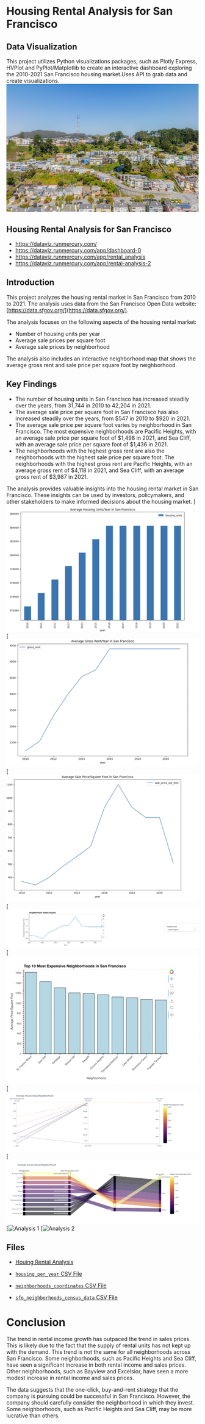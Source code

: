 # Housing Rental Analysis for San Francisco

## Data Visualization
This project utilizes Python visualizations packages, such as Plotly Express, HVPlot and PyPlot/Matplotlib to create an interactive dashboard exploring the 2010-2021 San Francisco housing market.Uses API to grab data and create visualizations.
![alt text](https://github.com/A-Singh15/Housing-Prices-SF-Data-Viz/blob/main/Images/SF.jpg)

## Housing Rental Analysis for San Francisco

 * https://dataviz.runmercury.com/
 * https://dataviz.runmercury.com/app/dashboard-0
 * https://dataviz.runmercury.com/app/rental_analysis
 * https://dataviz.runmercury.com/app/rental-analysis-2

## Introduction

This project analyzes the housing rental market in San Francisco from 2010 to 2021. The analysis uses data from the San Francisco Open Data website: [https://data.sfgov.org/](https://data.sfgov.org/).


The analysis focuses on the following aspects of the housing rental market:

* Number of housing units per year
* Average sale prices per square foot
* Average sale prices by neighborhood

The analysis also includes an interactive neighborhood map that shows the average gross rent and sale price per square foot by neighborhood.

## Key Findings

* The number of housing units in San Francisco has increased steadily over the years, from 31,744 in 2010 to 42,204 in 2021.
* The average sale price per square foot in San Francisco has also increased steadily over the years, from $547 in 2010 to $920 in 2021.
* The average sale price per square foot varies by neighborhood in San Francisco. The most expensive neighborhoods are Pacific Heights, with an average sale price per square foot of $1,498 in 2021, and Sea Cliff, with an average sale price per square foot of $1,436 in 2021.
* The neighborhoods with the highest gross rent are also the neighborhoods with the highest sale price per square foot. The neighborhoods with the highest gross rent are Pacific Heights, with an average gross rent of $4,118 in 2021, and Sea Cliff, with an average gross rent of $3,987 in 2021.

The analysis provides valuable insights into the housing rental market in San Francisco. These insights can be used by investors, policymakers, and other stakeholders to make informed decisions about the housing market.
[![Chart 1](https://github.com/A-Singh15/Housing-Prices-SF-Data-Viz/blob/main/Images/Chart%201.png)
[![Chart 2 ](https://github.com/A-Singh15/Housing-Prices-SF-Data-Viz/blob/main/Images/Chart%202.png)
[![Chart 3 ](https://github.com/A-Singh15/Housing-Prices-SF-Data-Viz/blob/main/Images/Chart%203.png)
[![Chart 4 ](https://github.com/A-Singh15/Housing-Prices-SF-Data-Viz/blob/main/Images/Chart%204.png)
[![Chart 5 ](https://github.com/A-Singh15/Housing-Prices-SF-Data-Viz/blob/main/Images/Chart%205.png)
[![Chart 6 ](https://github.com/A-Singh15/Housing-Prices-SF-Data-Viz/blob/main/Images/Chart%206.png)
[![Chart 7 ](https://github.com/A-Singh15/Housing-Prices-SF-Data-Viz/blob/main/Images/Chart%207.png)
[![Analysis 1 ](https://github.com/A-Singh15/Housing-Prices-SF-Data-Viz/blob/main/Images/Chart%208.png)
[![Analysis 2 ](https://github.com/A-Singh15/Housing-Prices-SF-Data-Viz/blob/main/Images/First%20Analysis.png)

## Files

* [Houing Rental Analysis ](First%20analysis.ipynb)

* [`housing_per_year` CSV File]()

* [`neighborhoods_coordinates` CSV File]()

* [`sfo_neighborhoods_census_data` CSV File]()


# Conclusion # 
The trend in rental income growth has outpaced the trend in sales prices. This is likely due to the fact that the supply of rental units has not kept up with the demand. This trend is not the same for all neighborhoods across San Francisco. Some neighborhoods, such as Pacific Heights and Sea Cliff, have seen a significant increase in both rental income and sales prices. Other neighborhoods, such as Bayview and Excelsior, have seen a more modest increase in rental income and sales prices.

The data suggests that the one-click, buy-and-rent strategy that the company is pursuing could be successful in San Francisco. However, the company should carefully consider the neighborhood in which they invest. Some neighborhoods, such as Pacific Heights and Sea Cliff, may be more lucrative than others.
